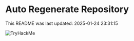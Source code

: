 # Auto Regenerate Repository

This README was last updated: 2025-01-24 23:31:15

 ![TryHackMe](https://tryhackme.com/badge/533634)